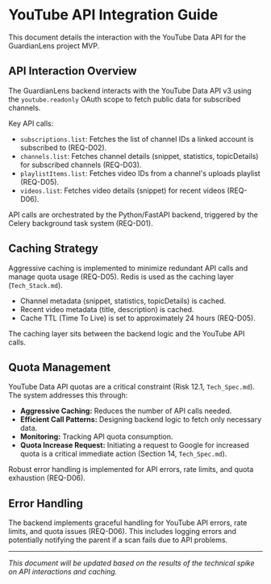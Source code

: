 # YouTube API Integration Guide

This document details the interaction with the YouTube Data API for the GuardianLens project MVP.

## API Interaction Overview

The GuardianLens backend interacts with the YouTube Data API v3 using the `youtube.readonly` OAuth scope to fetch public data for subscribed channels.

Key API calls:
*   `subscriptions.list`: Fetches the list of channel IDs a linked account is subscribed to (REQ-D02).
*   `channels.list`: Fetches channel details (snippet, statistics, topicDetails) for subscribed channels (REQ-D03).
*   `playlistItems.list`: Fetches video IDs from a channel's uploads playlist (REQ-D05).
*   `videos.list`: Fetches video details (snippet) for recent videos (REQ-D06).

API calls are orchestrated by the Python/FastAPI backend, triggered by the Celery background task system (REQ-D01).

## Caching Strategy

Aggressive caching is implemented to minimize redundant API calls and manage quota usage (REQ-D05). Redis is used as the caching layer (`Tech_Stack.md`).

*   Channel metadata (snippet, statistics, topicDetails) is cached.
*   Recent video metadata (title, description) is cached.
*   Cache TTL (Time To Live) is set to approximately 24 hours (REQ-D05).

The caching layer sits between the backend logic and the YouTube API calls.

## Quota Management

YouTube Data API quotas are a critical constraint (Risk 12.1, `Tech_Spec.md`). The system addresses this through:
*   **Aggressive Caching:** Reduces the number of API calls needed.
*   **Efficient Call Patterns:** Designing backend logic to fetch only necessary data.
*   **Monitoring:** Tracking API quota consumption.
*   **Quota Increase Request:** Initiating a request to Google for increased quota is a critical immediate action (Section 14, `Tech_Spec.md`).

Robust error handling is implemented for API errors, rate limits, and quota exhaustion (REQ-D06).

## Error Handling

The backend implements graceful handling for YouTube API errors, rate limits, and quota issues (REQ-D06). This includes logging errors and potentially notifying the parent if a scan fails due to API problems.

---

*This document will be updated based on the results of the technical spike on API interactions and caching.*